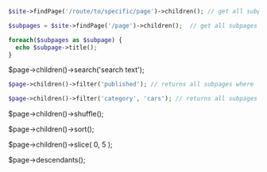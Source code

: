 ```php
$site->findPage('/route/to/specific/page')->children(); // get all subpages from '/route/to/specific/page'
```

```php
$subpages = $site->findPage('/page')->children();  // get all subpages from '/page'

foreach($subpages as $subpage) {
  echo $subpage->title();
}
```

$page->children()->search('search text');

```php
$page->children()->filter('published'); // returns all subpages where 'published' is 'true'
```

```php
$page->children()->filter('category', 'cars'); // returns all subpages where 'category' is 'cars'
```

$page->children()->shuffle();

$page->children()->sort();

$page->children()->slice( 0, 5 );

$page->descendants();
